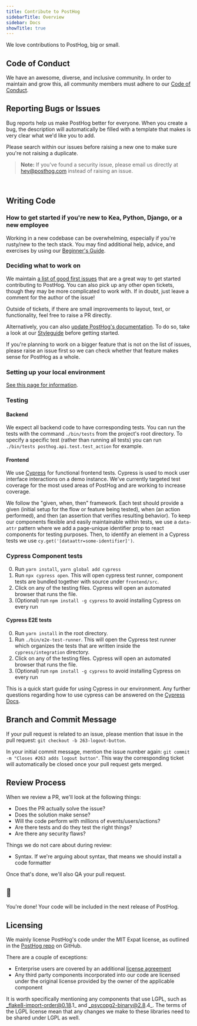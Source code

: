 ```yaml
---
title: Contribute to PostHog
sidebarTitle: Overview
sidebar: Docs
showTitle: true
---
```


We love contributions to PostHog, big or small.

## Code of Conduct

We have an awesome, diverse, and inclusive community. In order to maintain and grow this, all community members must adhere to our [Code of Conduct](/docs/contribute/code-of-conduct).

## Reporting Bugs or Issues

Bug reports help us make PostHog better for everyone. When you create a bug, the description will automatically be filled with a template that makes is very clear what we'd like you to add.

Please search within our issues before raising a new one to make sure you're not raising a duplicate.

<blockquote class='warning-note'>

**Note:** If you've found a security issue, please email us directly at [hey@posthog.com](mailto:hey@posthog.com) instead of raising an issue.

</blockquote>

<br />

## Writing Code 

### How to get started if you're new to Kea, Python, Django, or a new employee

Working in a new codebase can be overwhelming, especially if you're rusty/new to the tech stack. 
You may find additional help, advice, and exercises by using our [Beginner's Guide](/handbook/engineering/beginners-guide/introduction).

### Deciding what to work on

We maintain [a list of good first issues](https://github.com/PostHog/posthog/issues?q=is%3Aissue+is%3Aopen+label%3A%22good+first+issue%22) that are a great way to get started contributing to PostHog. You can also pick up any other open tickets, though they may be more complicated to work with. If in doubt, just leave a comment for the author of the issue!

Outside of tickets, if there are small improvements to layout, text, or functionality, feel free to raise a PR directly.

Alternatively, you can also [update PostHog's documentation](/docs/contribute/updating-documentation). To do so, take a look at our [Styleguide](https://github.com/PostHog/posthog.com/blob/master/STYLEGUIDE.md) before getting started.

If you're planning to work on a bigger feature that is not on the list of issues, please raise an issue first so we can check whether that feature makes sense for PostHog as a whole.

### Setting up your local environment

[See this page for information](/docs/contribute/developing-locally).

### Testing

#### Backend
We expect all backend code to have corresponding tests. You can run the tests with the command `./bin/tests` from the project's root directory. To specify a specific test (rather than running all tests) you can run `./bin/tests posthog.api.test.test_action` for example.

#### Frontend
We use [Cypress](https://www.cypress.io/) for functional frontend tests. Cypress is used to mock user interface interactions on a demo instance. We've currently targeted test coverage for the most used areas of PostHog and are working to increase coverage. 

We follow the "given, when, then" framework. Each test should provide a given (initial setup for the flow or feature being tested), when (an action performed), and then (an assertion that verifies resulting behavior). To keep our components flexible and easily maintainable within tests, we use a `data-attr` pattern where we add a page-unique identifier prop to react components for testing purposes. Then, to identify an element in a Cypress tests we use `cy.get('[dataattr=some-identifier]')`. 

### Cypress Component tests

0. Run `yarn install`, `yarn global add cypress`
1. Run `npx cypress open`. This will open cypress test runner, component tests are bundled together with source under `frontend/src`.
2. Click on any of the testing files. Cypress will open an automated browser that runs the file. 
3. (Optional) run `npm install -g cypress` to avoid installing Cypress on every run

#### Cypress E2E tests

0. Run `yarn install` in the root directory.
1. Run `./bin/e2e-test-runner`. This will open the Cypress test runner which organizes the tests that are written inside the `cypress/integration` directory.
2. Click on any of the testing files. Cypress will open an automated browser that runs the file. 
3. (Optional) run `npm install -g cypress` to avoid installing Cypress on every run

This is a quick start guide for using Cypress in our environment. Any further questions regarding how to use cypress can be answered on the [Cypress Docs](https://docs.cypress.io/). 

## Branch and Commit Message

If your pull request is related to an issue, please mention that issue in the pull request: `git checkout -b 263-logout-button`.

In your initial commit message, mention the issue number again: `git commit -m "Closes #263 adds logout button"`. This way the corresponding ticket will automatically be closed once your pull request gets merged.

## Review Process

When we review a PR, we'll look at the following things:
- Does the PR actually solve the issue?
- Does the solution make sense?
- Will the code perform with millions of events/users/actions?
- Are there tests and do they test the right things?
- Are there any security flaws?

Things we do not care about during review:
- Syntax. If we're arguing about syntax, that means we should install a code formatter

Once that's done, we'll also QA your pull request.

## 🎉

You're done! Your code will be included in the next release of PostHog.

## Licensing

We mainly license PostHog's code under the MIT Expat license, as outlined in the [PostHog repo](https://github.com/PostHog/posthog/blob/master/LICENSE) on GitHub. 

There are a couple of exceptions:
- Enterprise users are covered by an additional [license agreement](https://github.com/PostHog/posthog/blob/master/ee/LICENSE)
- Any third party components incorporated into our code are licensed under the original license provided by the owner of the applicable component

It is worth specifically mentioning any components that use LGPL, such as _flake8-import-order@0.18.1_ and _psycopg2-binary@2.8.4_. The terms of the LGPL license mean that any changes we make to these libraries need to be shared under LGPL as well.
